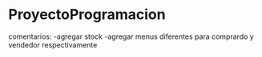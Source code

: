 # ProyectoProgramacion
comentarios: 
-agregar stock
-agregar menus diferentes para comprardo y vendedor respectivamente
